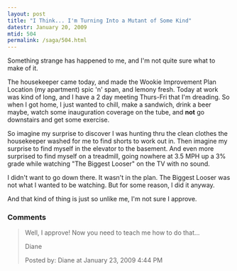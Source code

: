 ```yaml
---
layout: post
title: "I Think... I'm Turning Into a Mutant of Some Kind"
datestr: January 20, 2009
mtid: 504
permalink: /saga/504.html
---
```


Something strange has happened to me, and I'm not quite sure what to make of it.

The housekeeper came today, and made the Wookie Improvement Plan Location (my apartment) spic 'n' span, and lemony fresh.  Today at work was kind of long, and I have a 2 day meeting Thurs-Fri that I'm dreading.  So when I got home, I just wanted to chill, make a sandwich, drink a beer maybe, watch some inauguration coverage on the tube, and **not** go downstairs and get some exercise.

So imagine my surprise to discover I was hunting thru the clean clothes the housekeeper washed for me to find shorts to work out in.  Then imagine my surprise to find myself in the elevator to the basement.  And even more surprised to find myself on a treadmill, going nowhere at 3.5 MPH up a 3% grade while watching "The Biggest Looser" on the TV with no sound.

I didn't want to go down there.  It wasn't in the plan.  The Biggest Looser was not what I wanted to be watching.  But for some reason, I did it anyway.

And that kind of thing is just so unlike me, I'm not sure I approve.

### Comments

<blockquote>
Well, I approve! Now you need to teach me how to do that...

Diane
<div class="comment-meta">Posted by: Diane at January 23, 2009  4:44 PM</div> </blockquote>

